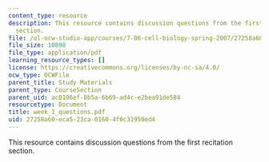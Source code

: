 ```yaml
---
content_type: resource
description: This resource contains discussion questions from the first recitation
  section.
file: /ol-ocw-studio-app/courses/7-06-cell-biology-spring-2007/27258a60eca523ca01604f0c31950ed4_week_1_questions.pdf
file_size: 10898
file_type: application/pdf
learning_resource_types: []
license: https://creativecommons.org/licenses/by-nc-sa/4.0/
ocw_type: OCWFile
parent_title: Study Materials
parent_type: CourseSection
parent_uid: ac0106ef-8b5a-6b69-ad4c-e2bea91de584
resourcetype: Document
title: week_1_questions.pdf
uid: 27258a60-eca5-23ca-0160-4f0c31950ed4
---
```

This resource contains discussion questions from the first recitation section.